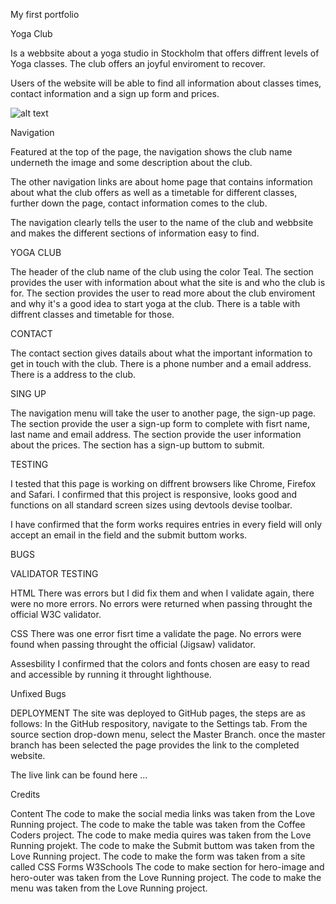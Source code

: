 My first portfolio

Yoga Club

Is a webbsite about a yoga studio in Stockholm that offers diffrent levels of Yoga classes. The club offers an joyful enviroment to recover. 

Users of the website will be able to find all information about classes times, contact information and a sign up form and prices. 

![alt text]()


Navigation

Featured at the top of the page, the navigation shows the club name underneth the image and some description about the club.

The other navigation links are about home page that contains information about what the club offers as well as a timetable for different classes, further down the page, contact information comes to the club.

The navigation clearly tells the user to the name of the club and webbsite and makes the different sections of information easy to find. 

YOGA CLUB

The header of the club name of the club using the color Teal.
The section provides the user with information about what the site is and who the club is for. 
The section provides the user to read more about the club enviroment and why it's a good idea to start yoga at the club.
There is a table with diffrent classes and timetable for those. 


CONTACT

The contact section gives datails about what the important information to get in touch with the club. There is a phone number and a email address. There is a address to the club. 

SING UP

The navigation menu will take the user to another page, the sign-up page.
The section provide the user a sign-up form to complete with fisrt name, last name and email address.
The section provide the user information about the prices.
The section has a sign-up buttom to submit. 

TESTING

I tested that this page is working on diffrent browsers like Chrome, Firefox and Safari.
I confirmed that this project is responsive, looks good and functions on all standard screen sizes using devtools devise toolbar. 

I have confirmed that the form works requires entries in every field will only accept an email in the field and the submit buttom works. 

BUGS





VALIDATOR TESTING

HTML
There was errors but I did fix them and when I validate again, there were no more errors. No errors were returned when passing throught the official W3C validator. 

CSS
There was one error fisrt time a validate the page. No errors were found when passing throught the official (Jigsaw) validator. 

Assesbility
I confirmed that the colors and fonts chosen are easy to read and accessible by running it throught lighthouse. 

Unfixed Bugs


DEPLOYMENT 
The site was deployed to GitHub pages, the steps are as follows:
In the GitHub respository, navigate to the Settings tab.
From the source section drop-down menu, select the Master Branch.
once the master branch has been selected the page provides the link to the completed website. 

The live link can be found here ...

Credits 

Content 
The code to make the social media links was taken from the Love Running project.
The code to make the table was taken from the Coffee Coders project.
The code to make media quires was taken from the Love Running projekt. 
The code to make the Submit buttom was taken from the Love Running project. 
The code to make the form was taken from a site called CSS Forms W3Schools
The code to make section for hero-image and hero-outer was taken from the Love Running project.
The code to make the menu was taken from the Love Running project. 

